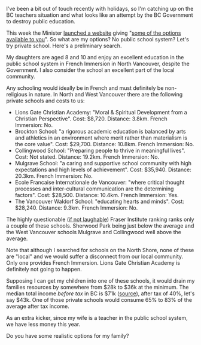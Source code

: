 I've been a bit out of touch recently with holidays, so I'm catching up on the BC teachers situation and what looks like an attempt by the BC Government to destroy public education.

This week the Minister <a href="http://bcparentinfo.ca/">launched a website</a> giving "<a href="http://www.timescolonist.com/news/local/b-c-teachers-union-blasts-province-for-media-talks-1.1324577">some of the options available to you</a>". So what are my options? No public school system? Let's try private school. Here's a preliminary search.

My daughters are aged 8 and 10 and enjoy an excellent education in the public school system in French Immersion in North Vancouver, despite the Government. I also consider the school an excellent part of the local community.

Any schooling would ideally be in French and must definitely be non-religious in nature. In North and West Vancouver there are the following private schools and costs to us:

* Lions Gate Christian Academy: "Moral & Spiritual Development from a Christian Perspective". Cost: $8,720. Distance: 3.8km. French Immersion: No.
* Brockton School: "a rigorous academic education is balanced by arts and athletics in an environment where merit rather than materialism is the core value". Cost: $29,700. Distance: 10.8km. French Immersion: No.
* Collingwood School: "Preparing people to thrive in meaningful lives". Cost: Not stated. Distance: 19.2km. French Immersion: No.
* Mulgrave School: "a caring and supportive school community with high expectations and high levels of achievement". Cost: $35,940. Distance: 20.3km. French Immersion: No.
* Ecole Francaise Internationale de Vancouver: "where critical thought processes and inter-cultural communication are the determining factors". Cost: $28,500. Distance: 10.4km. French Immersion: Yes.
* The Vancouver Waldorf School: "educating hearts and minds". Cost: $28,240. Distance: 9.3km. French Immersion: No.

The highly questionable (<a href="http://www.cbc.ca/news/canada/british-columbia/polygamous-commune-school-perfect-fraser-institute-1.1071849">if not laughable</a>) Fraser Institute ranking ranks only a couple of these schools. Sherwood Park being just below the average and the West Vancouver schools Mulgrave and Collingwood well above the average.

Note that although I searched for schools on the North Shore, none of these are "local" and we would suffer a disconnect from our local community. Only one provides French Immersion. Lions Gate Christian Academy is definitely not going to happen.

Supposing I can get my children into one of these schools, it would drain my families resources by somewhere from $28k to $36k at the minimum. The median total income *before tax* in BC is $71k (<a href="http://www.statcan.gc.ca/tables-tableaux/sum-som/l01/cst01/famil108a-eng.htm">source</a>), after tax of 40%, let's say $43k. One of those private schools would consume 65% to 83% of the average after tax income.

As an extra kicker, since my wife is a teacher in the public school system, we have less money this year.

Do you have some realistic options for my family?
